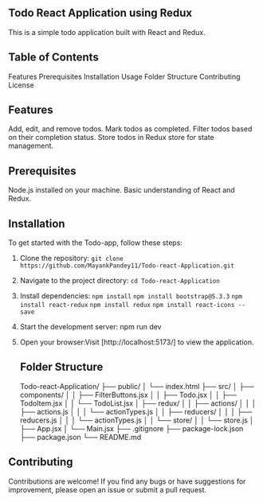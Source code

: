 ## Todo React Application using Redux
This is a simple todo application built with React and Redux.

## Table of Contents
Features
Prerequisites
Installation
Usage
Folder Structure
Contributing
License

## Features
Add, edit, and remove todos.
Mark todos as completed.
Filter todos based on their completion status.
Store todos in Redux store for state management.

## Prerequisites
Node.js installed on your machine.
Basic understanding of React and Redux.

## Installation
To get started with the Todo-app, follow these steps:

1. Clone the repository:
  `git clone https://github.com/MayankPandey11/Todo-react-Application.git`
2. Navigate to the project directory:
   `cd Todo-react-Application`
3. Install dependencies:
`npm install`
`npm install bootstrap@5.3.3`
`npm install react-redux`
`npm install redux`
`npm install react-icons --save`
4. Start the development server:
   npm run dev
5. Open your browser:Visit [http://localhost:5173/] to view the application.

   ## Folder Structure
   
   Todo-react-Application/
├── public/
│   └── index.html
├── src/
│   ├── components/
│   │   ├── FilterButtons.jsx
│   │   ├── Todo.jsx
│   │   ├── TodoItem.jsx
│   │   └── TodoList.jsx
│   ├── redux/
│   │   ├── actions/
│   │   │   ├── actions.js
│   │   │   └── actionTypes.js
│   │   ├── reducers/
│   │   │   ├── reducers.js
│   │   │   └── actionTypes.js
│   │   └── store/
│   │       └── store.js
│   ├── App.jsx
│   └── Main.jsx
├── .gitignore
├── package-lock.json
├── package.json
└── README.md

## Contributing
Contributions are welcome! If you find any bugs or have suggestions for improvement, please open an issue or submit a pull request.
